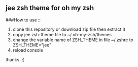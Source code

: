 ## jee zsh theme for oh my zsh
###How to use  ::
1. clone this repository or download zip file then extract it
2. copy jee.zsh-theme file to ~/.oh-my-zsh/themes
3. change the variable name of ZSH_THEME in file ~/.zshrc to ZSH_THEME="jee"
4. reload console

thanks..:)
